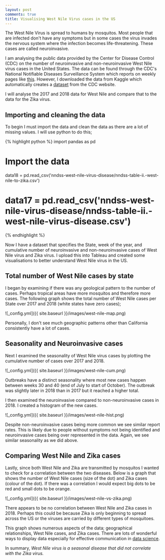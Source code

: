 ```yaml
---
layout: post
comments: true
title: Visualising West Nile Virus cases in the US
---
```


The West Nile Virus is spread to humans by mosquitos. Most people that are infected don't have any symptoms but in some cases the virus invades the nervous system where the infection becomes life-threatening. These cases are called neuroinvasive. 

I am analysing the public data provided by the Center for Disease Control (CDC) on the number of neuroinvasive and non-neuroinvasive West Nile virus cases in the United States. The data can be found through the CDC's National Notifiable Diseases Surveillance System which reports on weekly pages like [this](https://www.cdc.gov/mmwr/preview/mmwrhtml/mm6401md.htm#tab4). However, I downloaded the data from Kaggle which automatically creates a [dataset](https://www.kaggle.com/cdc/nndss-west-nile-virus-disease) from the CDC website. 

I will analyse the 2017 and 2018 data for West Nile and compare that to the data for the Zika virus.
 
## Importing and cleaning the data  

To begin I must import the data and clean the data as there are a lot of missing values. I will use python to do this;

{% highlight python %}
import pandas as pd

# Import the data
data18 = pd.read_csv('nndss-west-nile-virus-disease/nndss-table-ii.-west-nile-to-zika.csv')
# data17 = pd.read_csv('nndss-west-nile-virus-disease/nndss-table-ii.-west-nile-virus-disease.csv')

{% endhighlight %}

Now I have a dataset that specifies the State, week of the year, and cumulative number of neuroinvasive and non-neuroinvasive cases of West Nile virus and Zika virus. I upload this into Tableau and created some visualisations to better understand West Nile virus in the US.


## Total number of West Nile cases by state

I began by examining if there was any geological pattern to the number of cases. Perhaps tropical areas have more mosquitos and therefore more cases. The following graph shows the total number of West Nile cases per State over 2017 and 2018 (white states have zero cases);

![_config.yml]({{ site.baseurl }}/images/west-nile-map.png)  

Personally, I don't see much geographic patterns other than California consistently have a lot of cases. 


## Seasonality and Neuroinvasive cases

Next I examined the seasonality of West Nile virus cases by plotting the cumulative number of cases over 2017 and 2018. 

![_config.yml]({{ site.baseurl }}/images/west-nile-cum.png)  

Outbreaks have a distinct seasonality where most new cases happen between weeks 30 and 40 (end of July to start of October). The outbreak was slightly later in 2018 than in 2017 but it reached a higher total. 

I then examined the neuroinvasive compared to non-neuroinvasive cases in 2018. I created a histogram of the new cases.  

![_config.yml]({{ site.baseurl }}/images/west-nile-hist.png)  

Despite non-neuroinvasive cases being more common we see similar report rates. This is likely due to people without symptoms not being identified and neuroinvasive cases being over represented in the data. Again, we see similar seasonality as we did above. 

## Comparing West Nile and Zika cases

Lastly, since both West Nile and Zika are transmitted by mosquitos I wanted to check for a correlation between the two diseases. Below is a graph that shows the number of West Nile cases (size of the dot) and Zika cases (colour of the dot). If there was a correlation I would expect big dots to be red and small dots to be orange. 

![_config.yml]({{ site.baseurl }}/images/west-nile-vs-zika.png)

There appears to be no correlation between West Nile and Zika cases in 2018. Perhaps this could be because Zika is only beginning to spread across the US or the viruses are carried by different types of mosquitoes.   
 
 This graph shows numerous aspects of the data; geographical relationships, West Nile cases, and Zika cases. There are lots of wonderful ways to display data especially for effective communication in [data science](https://towardsdatascience.com/the-art-of-effective-visualization-of-multi-dimensional-data-6c7202990c57). 
 
 In summary, _West Nile virus is a seasonal disease that did not correlate with the Zika virus._  

